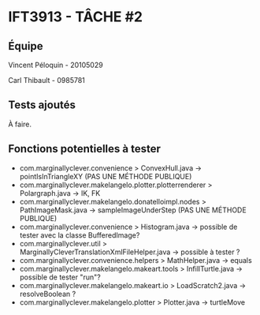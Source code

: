 # IFT3913 - TÂCHE #2
## Équipe

Vincent Péloquin - 20105029

Carl Thibault - 0985781

## Tests ajoutés 

À faire.

## Fonctions potentielles à tester

- com.marginallyclever.convenience > ConvexHull.java -> pointIsInTriangleXY (PAS UNE MÉTHODE PUBLIQUE)
- com.marginallyclever.makelangelo.plotter.plotterrenderer > Polargraph.java -> IK, FK
- com.marginallyclever.makelangelo.donatelloimpl.nodes > PathImageMask.java -> sampleImageUnderStep (PAS UNE MÉTHODE PUBLIQUE)
- com.marginallyclever.convenience > Histogram.java -> possible de tester avec la classe BufferedImage?
- com.marginallyclever.util > MarginallyCleverTranslationXmlFileHelper.java -> possible à tester ?
- com.marginallyclever.convenience.helpers > MathHelper.java -> equals
- com.marginallyclever.makelangelo.makeart.tools > InfillTurtle.java -> possible de tester "run"?
- com.marginallyclever.makelangelo.makeart.io > LoadScratch2.java -> resolveBoolean ?
- com.marginallyclever.makelangelo.plotter > Plotter.java -> turtleMove
